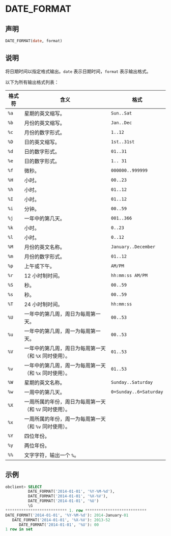 # DATE_FORMAT

## 声明

```sql
DATE_FORMAT(date, format)
```

## 说明

将日期时间以指定格式输出。`date` 表示日期时间，`format` 表示输出格式。

以下为所有输出格式列表：

| 格式符  |               含义               |           格式           |
|------|--------------------------------|------------------------|
| `%a` | 星期的英文缩写。                       | `Sun..Sat`             |
| `%b` | 月份的英文缩写。                       | `Jan..Dec`             |
| `%c` | 月份的数字形式。                       | `1..12`                |
| `%D` | 日的英文缩写。                        | `1st..31st`            |
| `%d` | 日的数字形式。                        | `01..31`               |
| `%e` | 日的数字形式。                        | `1.. 31`               |
| `%f` | 微秒。                            | `000000..999999`       |
| `%H` | 小时。                            | `00..23`               |
| `%h` | 小时。                            | `01..12`               |
| `%I` | 小时。                            | `01..12`               |
| `%i` | 分钟。                            | `00..59`               |
| `%j` | 一年中的第几天。                       | `001..366`             |
| `%k` | 小时。                            | `0..23`                |
| `%l` | 小时。                            | `0..12`                |
| `%M` | 月份的英文名称。                       | `January..December`    |
| `%m` | 月份的数字形式。                       | `01..12`               |
| `%p` | 上午或下午。                         | `AM/PM`                |
| `%r` | 12 小时制时间。                      | `hh:mm:ss AM/PM`       |
| `%S` | 秒。                             | `00..59`               |
| `%s` | 秒。                             | `00..59`               |
| `%T` | 24 小时制时间。                      | `hh:mm:ss`             |
| `%U` | 一年中的第几周，周日为每周第一天。              | `00..53`               |
| `%u` | 一年中的第几周，周一为每周第一天。              | `00..53`               |
| `%V` | 一年中的第几周，周日为每周第一天（和 `%X` 同时使用）。 | `01..53`               |
| `%v` | 一年中的第几周，周一为每周第一天（和 `%x` 同时使用）。 | `01..53`               |
| `%W` | 星期的英文名称。                       | `Sunday..Saturday`     |
| `%w` | 一周中的第几天。                       | `0=Sunday..6=Saturday` |
| `%X` | 一周所属的年份，周日为每周第一天（和 `%V` 同时使用）。 |                        |
| `%x` | 一周所属的年份，周一为每周第一天（和 `%v` 同时使用）。 |                        |
| `%Y` | 四位年份。                          |                        |
| `%y` | 两位年份。                          |                        |
| `%%` | 文字字符，输出一个 `%`。                 |                        |

## 示例

```sql
obclient> SELECT
          DATE_FORMAT('2014-01-01', '%Y-%M-%d'),
          DATE_FORMAT('2014-01-01', '%X-%V'),
          DATE_FORMAT('2014-01-01', '%U')
          \G
*************************** 1. row ***************************
DATE_FORMAT('2014-01-01', '%Y-%M-%d'): 2014-January-01
   DATE_FORMAT('2014-01-01', '%X-%V'): 2013-52
      DATE_FORMAT('2014-01-01', '%U'): 00
1 row in set
```
